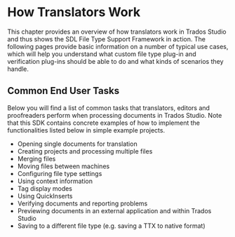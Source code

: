 How Translators Work
====
This chapter provides an overview of how translators work in Trados Studio and thus shows the SDL File Type Support Framework in action. The following pages provide basic information on a number of typical use cases, which will help you understand what custom file type plug-in and verification plug-ins should be able to do and what kinds of scenarios they handle.

Common End User Tasks
-----
Below you will find a list of common tasks that translators, editors and proofreaders perform when processing documents in Trados Studio. Note that this SDK contains concrete examples of how to implement the functionalities listed below in simple example projects.

* Opening single documents for translation
* Creating projects and processing multiple files
* Merging files
* Moving files between machines
* Configuring file type settings
* Using context information
* Tag display modes
* Using QuickInserts
* Verifying documents and reporting problems
* Previewing documents in an external application and within Trados Studio
* Saving to a different file type (e.g. saving a TTX to native format)